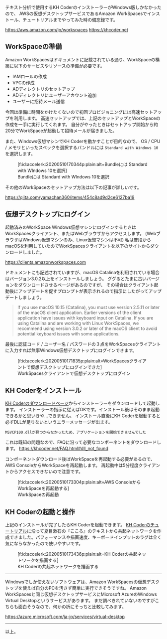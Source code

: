 テキスト分析で使用するKH CoderのインストーラーがWindows版しかなかったので、
AWSの仮想デスクトップサービスであるAmazon WorkSpacesでインストール、チュートリアルまでやってみた時の備忘録です。

https://aws.amazon.com/jp/workspaces
https://khcoder.net

## WorkSpaceの準備

Amazon WorkSpacesはドキュメントに記載されている通り、WorkSpaceの構築に以下のサービスやリソースの準備が必要です。

* IAMロールの作成
* VPCの作成
* ADディレクトリのセットアップ
* ADディレクトリにユーザーアカウント追加
* ユーザーに招待メール送信

今回は準備に時間をかけたくないので初回プロビジョニングには高速セットアップを利用します。
高速セットアップでは、上記のセットアップとWorkSpaceの作成を一手に実行してくれます。
自分がやったときはセットアップ開始から約20分でWorkSpaceが起動して招待メールが届きました。

また、Windows仮想マシンでKH Coderを動かすことが目的なので、
OS / CPU / メモリといったスペックを選択するバンドルには `Standard with Windows 10 ` を選択します。

<figure class="figure-image figure-image-fotolife" title="Bundleには Standard with WIndows 10を選択">[f:id:accelerk:20200510170344p:plain:alt=Bundleには Standard with WIndows 10を選択]<figcaption>Bundleには Standard with WIndows 10を選択</figcaption></figure>

その他のWorkSpaceのセットアップ方法は以下の記事が詳しいです。

https://qiita.com/yamachan360/items/454c8ad9d2ce6127ba19


## 仮想デスクトップにログイン

起動済みのWorkSpace Windows仮想マシンにログインするときはWorkSpacesクライアント、またはWebブラウザからアクセスします。
(WebブラウザはWindows仮想マシンのみ、Linux仮想マシンは不可)
私は普段からmacOSを利用していたのでWorkSpacesクライアントを以下のサイトからダウンロードしました。

https://clients.amazonworkspaces.com

ドキュメントにも記述されていますが、macOS Catalinaを利用されている場合はバージョン3.0.2以上をインストールしましょう。
ググるとたまに古いバージョンをダウンロードさせるページがあるのですが、
その場合はクライアント起動後にアップデートを促すプロンプトが表示されるので指示にしたがってアップデートしましょう。

> If you use macOS 10.15 (Catalina), you must use version 2.5.11 or later of the macOS client application. Earlier versions of the client application have issues with keyboard input on Catalina. If you are using Catalina and are working with Linux WorkSpaces, we recommend using version 3.0.2 or later of the macOS client to avoid potential keyboard issues with some applications.

最後に認証コード / ユーザー名 / パスワードの３点をWorkSpacesクライアントに入力すれば無事Windows仮想デスクトップにログインできます。

<figure class="figure-image figure-image-fotolife" title="WorkSpacesクライアントで仮想デスクトップにログイン">[f:id:accelerk:20200510171835p:plain:alt=WorkSpacesクライアントで仮想デスクトップにログインできた]<figcaption>WorkSpacesクライアントで仮想デスクトップにログイン</figcaption></figure>

## KH Coderをインストール

[KH Coderのダウンロードページ](https://khcoder.net/dl3.html)からインストーラーをダウンロードして起動します。
インストーラーの指示に従えばOKです。インストール後はそのまま起動できるかと思いきや...できません。
インストール直後にKH Coderを起動すると必ずDLLが足りないというエラーメッセージが出ます。

`MSVCP100.dllが見つからなかったため、アプリケーションを開始できませんでした`

これは既知の問題なので、FAQに沿って必要なコンポーネントをダウンロードします。
https://khcoder.net/FAQ.html#dll_not_found

コンポーネントダウンロード後はWorkSpaceを再起動する必要があるので、AWS ConsoleからWorkSpaceを再起動します。
再起動中は5分程度クライアントからアクセスできないので注意です。

<figure class="figure-image figure-image-fotolife" title="WorkSpaceの再起動">[f:id:accelerk:20200510173304p:plain:alt=AWS ConsoleからWorkSpaceを再起動する]<figcaption>WorkSpaceの再起動</figcaption></figure>


## KH Coderの起動と操作

上記のインストールが完了したらKH Coderを起動できます。
[KH Coderのチュートリアル](https://www.slideshare.net/khcoder/kh-coder-3-231585670)に沿って夏目漱石の『こころ』のテキストから共起ネットワークを作成できました。パフォーマンスや描画速度、キーボードインプットのラグは全く気にならなかったので使いやすいです。

<figure class="figure-image figure-image-fotolife" title="KH Coderの共起ネットワークを描画する">[f:id:accelerk:20200510173436p:plain:alt=KH Coderの共起ネットワークを描画する]<figcaption>KH Coderの共起ネットワークを描画する</figcaption></figure>

---

Windowsでしか使えないソフトウェアは、Amazon WorkSpacesの仮想デスクトップを使えば自分のPCを汚さず簡単に実行できそうですね。
Amazon WorkSpacesと同じ仮想デスクトップサービスにMicrosoft AzureのWindows Virtual Desktopというサービスがあります。
まだ調べきれていないのですがこちらも面白そうなので、何かの折にそっちと比較してみます。

https://azure.microsoft.com/ja-jp/services/virtual-desktop

---

以上。
